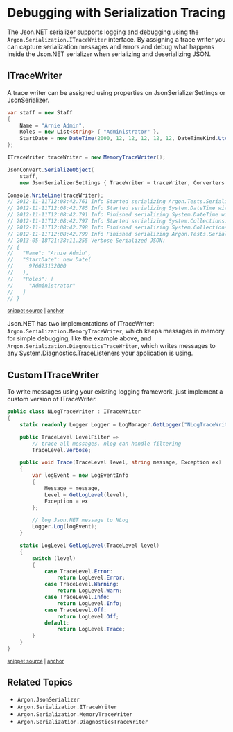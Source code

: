 # Debugging with Serialization Tracing

The Json.NET serializer supports logging and debugging using the `Argon.Serialization.ITraceWriter` interface. By assigning a trace writer you can capture serialization messages and errors and debug what happens inside the Json.NET serializer when serializing and deserializing JSON.


## ITraceWriter

A trace writer can be assigned using properties on JsonSerializerSettings or JsonSerializer.

<!-- snippet: MemoryTraceWriterExample -->
<a id='snippet-memorytracewriterexample'></a>
```cs
var staff = new Staff
{
    Name = "Arnie Admin",
    Roles = new List<string> { "Administrator" },
    StartDate = new DateTime(2000, 12, 12, 12, 12, 12, DateTimeKind.Utc)
};

ITraceWriter traceWriter = new MemoryTraceWriter();

JsonConvert.SerializeObject(
    staff,
    new JsonSerializerSettings { TraceWriter = traceWriter, Converters = { new JavaScriptDateTimeConverter() } });

Console.WriteLine(traceWriter);
// 2012-11-11T12:08:42.761 Info Started serializing Argon.Tests.Serialization.Staff. Path ''.
// 2012-11-11T12:08:42.785 Info Started serializing System.DateTime with converter Argon.Converters.JavaScriptDateTimeConverter. Path 'StartDate'.
// 2012-11-11T12:08:42.791 Info Finished serializing System.DateTime with converter Argon.Converters.JavaScriptDateTimeConverter. Path 'StartDate'.
// 2012-11-11T12:08:42.797 Info Started serializing System.Collections.Generic.List`1[System.String]. Path 'Roles'.
// 2012-11-11T12:08:42.798 Info Finished serializing System.Collections.Generic.List`1[System.String]. Path 'Roles'.
// 2012-11-11T12:08:42.799 Info Finished serializing Argon.Tests.Serialization.Staff. Path ''.
// 2013-05-18T21:38:11.255 Verbose Serialized JSON:
// {
//   "Name": "Arnie Admin",
//   "StartDate": new Date(
//     976623132000
//   ),
//   "Roles": [
//     "Administrator"
//   ]
// }
```
<sup><a href='/Src/Tests/Documentation/TraceWriterTests.cs#L108-L139' title='Snippet source file'>snippet source</a> | <a href='#snippet-memorytracewriterexample' title='Start of snippet'>anchor</a></sup>
<!-- endSnippet -->

Json.NET has two implementations of ITraceWriter: `Argon.Serialization.MemoryTraceWriter`, which keeps messages in memory for simple debugging, like the example above, and `Argon.Serialization.DiagnosticsTraceWriter`, which writes messages to any System.Diagnostics.TraceListeners your application is using.


## Custom ITraceWriter

To write messages using your existing logging framework, just implement a custom version of ITraceWriter.

<!-- snippet: CustomTraceWriterExample -->
<a id='snippet-customtracewriterexample'></a>
```cs
public class NLogTraceWriter : ITraceWriter
{
    static readonly Logger Logger = LogManager.GetLogger("NLogTraceWriter");

    public TraceLevel LevelFilter =>
        // trace all messages. nlog can handle filtering
        TraceLevel.Verbose;

    public void Trace(TraceLevel level, string message, Exception ex)
    {
        var logEvent = new LogEventInfo
        {
            Message = message,
            Level = GetLogLevel(level),
            Exception = ex
        };

        // log Json.NET message to NLog
        Logger.Log(logEvent);
    }

    static LogLevel GetLogLevel(TraceLevel level)
    {
        switch (level)
        {
            case TraceLevel.Error:
                return LogLevel.Error;
            case TraceLevel.Warning:
                return LogLevel.Warn;
            case TraceLevel.Info:
                return LogLevel.Info;
            case TraceLevel.Off:
                return LogLevel.Off;
            default:
                return LogLevel.Trace;
        }
    }
}
```
<sup><a href='/Src/Tests/Documentation/TraceWriterTests.cs#L64-L103' title='Snippet source file'>snippet source</a> | <a href='#snippet-customtracewriterexample' title='Start of snippet'>anchor</a></sup>
<!-- endSnippet -->


## Related Topics

 * `Argon.JsonSerializer`
 * `Argon.Serialization.ITraceWriter`
 * `Argon.Serialization.MemoryTraceWriter`
 * `Argon.Serialization.DiagnosticsTraceWriter`
